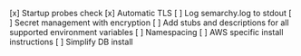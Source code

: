 [x] Startup probes check 
[x] Automatic TLS
[ ] Log semarchy.log to stdout
[ ] Secret management with encryption
[ ] Add stubs and descriptions for all supported environment variables
[ ] Namespacing
[ ] AWS specific install instructions
[ ] Simplify DB install
